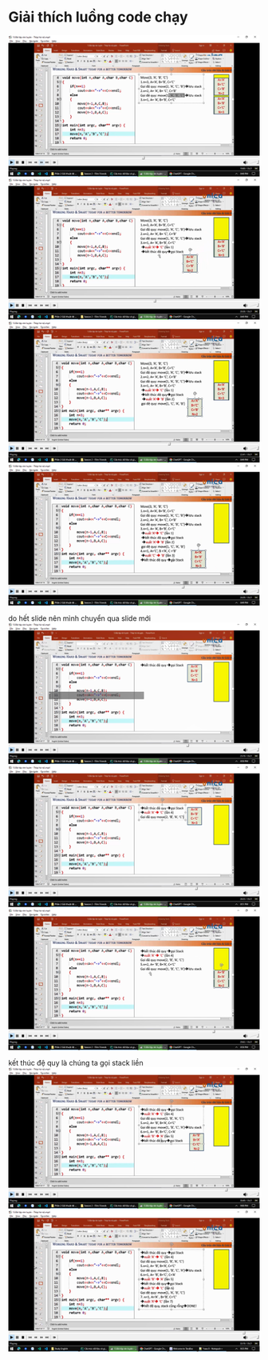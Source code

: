 # Giải thích luồng code chạy

![img.png](img.png)
![img_1.png](img_1.png)
![img_2.png](img_2.png)
![img_3.png](img_3.png)

do hết slide nên mình chuyển qua slide mới
![img_4.png](img_4.png)
![img_5.png](img_5.png)
![img_6.png](img_6.png)

kết thúc đệ quy là chúng ta gọi stack liền
![img_7.png](img_7.png)
![img_8.png](img_8.png)